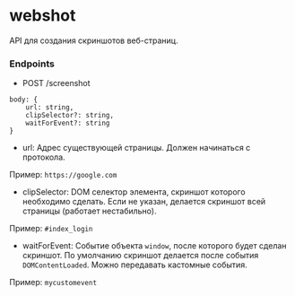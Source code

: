 # webshot
 
API для создания скриншотов веб-страниц.

### Endpoints
 
- POST /screenshot

```
body: {
    url: string,
    clipSelector?: string,
    waitForEvent?: string
}
```
 - url: Адрес существующей страницы. Должен начинаться с протокола.

Пример: `https://google.com`

 - clipSelector: DOM селектор элемента, скриншот которого необходимо сделать. Если не указан, делается скриншот всей страницы (работает нестабильно).

Пример: `#index_login`

 - waitForEvent: Событие объекта `window`, после которого будет сделан скриншот. По умолчанию скриншот делается после события `DOMContentLoaded`. Можно передавать кастомные события.
  
Пример: `mycustomevent`